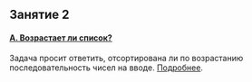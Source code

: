 ## Занятие 2
#### [A. Возрастает ли список?](/02a.py)
Задача просит ответить, отсортирована ли по возрастанию последовательность чисел на вводе. [Подробнее](https://contest.yandex.ru/contest/27472/problems/A/).

